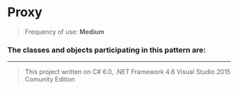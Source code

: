 # Proxy


> Frequency of use: **Medium**

### The classes and objects participating in this pattern are:



-------------------------------------------------------------------------------------------------
> This project written on C# 6.0, .NET Framework 4.6 Visual Studio 2015 Comunity Edition

